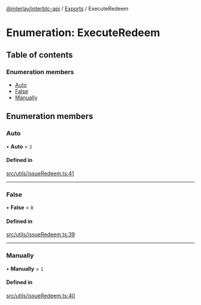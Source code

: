 [@interlay/interbtc-api](/README.md) / [Exports](/modules.md) / ExecuteRedeem

# Enumeration: ExecuteRedeem

## Table of contents

### Enumeration members

- [Auto](/enums/ExecuteRedeem.md#auto)
- [False](/enums/ExecuteRedeem.md#false)
- [Manually](/enums/ExecuteRedeem.md#manually)

## Enumeration members

### <a id="auto" name="auto"></a> Auto

• **Auto** = `2`

#### Defined in

[src/utils/issueRedeem.ts:41](https://github.com/interlay/interbtc-api/blob/cc6b72b/src/utils/issueRedeem.ts#L41)

___

### <a id="false" name="false"></a> False

• **False** = `0`

#### Defined in

[src/utils/issueRedeem.ts:39](https://github.com/interlay/interbtc-api/blob/cc6b72b/src/utils/issueRedeem.ts#L39)

___

### <a id="manually" name="manually"></a> Manually

• **Manually** = `1`

#### Defined in

[src/utils/issueRedeem.ts:40](https://github.com/interlay/interbtc-api/blob/cc6b72b/src/utils/issueRedeem.ts#L40)
